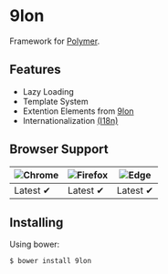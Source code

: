# 9lon
Framework for [Polymer](https://www.polymer-project.org).

## Features
- Lazy Loading
- Template System
- Extention Elements from [9lon](https://github.com/9lon)
- Internationalization [(I18n)](https://en.wikipedia.org/wiki/Internationalization_and_localization)

## Browser Support
![Chrome](https://raw.github.com/alrra/browser-logos/master/chrome/chrome_48x48.png) | ![Firefox](https://raw.github.com/alrra/browser-logos/master/firefox/firefox_48x48.png) | ![Edge](https://raw.github.com/alrra/browser-logos/master/edge/edge_48x48.png) |
--- | --- | --- |
Latest ✔ | Latest ✔ | Latest ✔ |

## Installing
Using bower:

```bash
$ bower install 9lon
```
